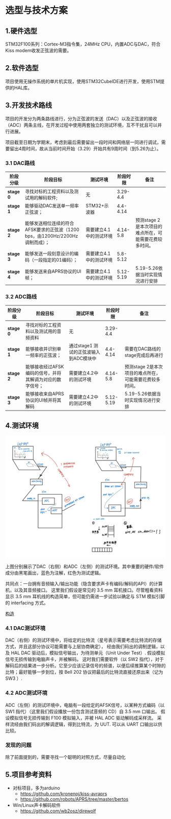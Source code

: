 # 选型与技术方案

## 1.硬件选型

STM32F100系列：Cortex-M3指令集，24MHz CPU，内置ADC与DAC，符合Kiss modem收发正弦波的需要。



## 2.软件选型

项目使用无操作系统的单片机实现，使用STM32CubeIDE进行开发，使用STM提供的HAL库。



## 3.开发技术路线

项目的开发分为两条路线进行，分为正弦波的发送（DAC）以及正弦波的接收（ADC）两条主线，在开发过程中使用两套独立的测试环境，互不干扰且可以并行进展。



项目截至日期为学期末，考虑到最后需要留出一段时间和网络层一同进行调试，需要留出4周时间，故从当前时间开始（3.29）开始共有9周时间（到5.26为止）。



### 3.1 DAC路线

| 阶段分级    | 阶段目标                                                     | 测试环境                | 阶段时限  | 备注                                                    |
| ----------- | ------------------------------------------------------------ | ----------------------- | --------- | ------------------------------------------------------- |
| **stage 0** | 寻找对标的工程资料以及测试用的解码软件;                      | 无                      | 3.29-4.4  |                                                         |
| **stage 1** | 能够驱动DAC发送单一频率正弦波；                              | STM32+示波器            | 4.4-4.14  |                                                         |
| **stage 2** | 能够发送相位连续的符合AFSK要求的正弦波（1200 bps，由1200Hz/2200Hz调制而成）； | 需要建立4.1中的测试环境 | 4.14-5.8  | 预测stage 2是本次项目的难点所在，可能需要花费较多时间。 |
| **stage 3** | 能够发送一段刻意设计的编码（一段指定的01编码）；             | 需要建立4.1中的测试环境 | 5.8-5.12  |                                                         |
| **stage 4** | 能够发送来自APRS协议的UI帧；                                 | 需要建立4.1中的测试环境 | 5.12-5.19 | 5.19-5.26依据当时实现情况进行安排                       |



### 3.2 ADC路线

| 阶段分级    | 阶段目标                                                 | 测试环境                               | 阶段时限  | 备注                                                    |
| ----------- | -------------------------------------------------------- | -------------------------------------- | --------- | ------------------------------------------------------- |
| **stage 0** | 寻找对标的工程资料以及测试用的音频资料                   | 无                                     | 3.29-4.4  |                                                         |
| **stage 1** | 能够接收并识别单一频率的正弦波；                         | 通过stage1 测试的正弦波输入到ADC模块中 | 4.4-4.14  | 需要在DAC路线的stage完成后再进行                        |
| **stage 2** | 能够接收经过AFSK编码的信号，并将其解调为对应的数字信号； | 需要建立4.2中的测试环境                | 4.14-5.8  | 预测stage 2是本次项目的难点所在，可能需要花费较多时间。 |
| **stage 3** | 能够接收来自APRS协议的UI帧并将其解码                     | 需要建立4.2中的测试环境                | 5.12-5.19 | 5.19-5.26依据当时实现情况进行安排                       |



## 4.测试环境

<img src="./img/2.jpg" style="zoom: 67%;" />

上图分别展示了DAC（右侧）和ADC（左侧）的测试环境。其中重要的硬件/软件成分由黑笔画出，蓝色为注解，红色为测试逻辑。

共同点：一台拥有音频输入/输出功能（隐含要求声卡有编码/解码的API）的计算机，以及其音频接口。
这里我们假设是常见的 3.5 mm 耳机接口。尽管粗看资料显示 3.5 mm 耳机线的构造简单，但可能仍需进一步试验以确定与 STM 模拟引脚的 interfacing 方式。

[构造](https://zh.wikipedia.org/wiki/TRS%E7%AB%AF%E5%AD%90)

### 4.1 DAC测试环境

DAC（右侧）的测试环境中，将给定的比特流（星号表示需要考虑比特流的存储方式，并且这部分协议可能需要与上层协商确定），
经由我们码出的调制逻辑，以及 HAL DAC 驱动后，模拟信号输出，为待测单元（Unit Under Test）. 
假设模拟信号无损传输到电脑声卡，并被解码。
这时我们需要软件（以 SW2 指代），对于解码后的结果进一步分析。它至少应该记录信号的频谱，以便后续推算某个时隙的比特；最好能够一步到位，按 Bell 202 协议把最后的比特流直接还原出来（记为  SW3 ）.

### 4.2 ADC测试环境

ADC（左侧）的测试环境中，电脑有一段给定的AFSK信号，以某种方式编码（以 SW1 指代）（这里我们假设播放一份包含测试音频的 CD）自 3.5 mm 口输出。
假设模拟信号无损传输到 F100 模拟输入，并被 HAL ADC 驱动解码成采样流。
采样流经由我们码出的解调逻辑，得到比特流，为 UUT. 可以从 UART 口输出以供比较。

### 发现的问题

除了前面提到的，需要寻找一个聪明的对照方式，尽量自动化



## 5.项目参考资料

- 对标项目，多为arduino
  - https://github.com/kronenpj/kiss-avraprs
  - https://github.com/robots/APRS/tree/master/bertos
- Win/Linux声卡解码软件
  - https://github.com/wb2osz/direwolf